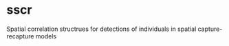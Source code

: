 # sscr
Spatial correlation structrues for detections of individuals in spatial capture-recapture models
